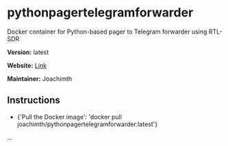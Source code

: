 # pythonpagertelegramforwarder

Docker container for Python-based pager to Telegram forwarder using RTL-SDR

**Version:** latest

**Website:** [Link](https://github.com/joachimth/PythonPagerTelegramForwarder)

**Maintainer:** Joachimth

## Instructions


- {'Pull the Docker image': 'docker pull joachimth/pythonpagertelegramforwarder:latest'}


...
